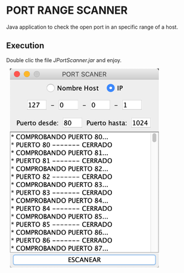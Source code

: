 # PORT RANGE SCANNER
Java application to check the open port in an specific range of a host.
## Execution
Double clic the file *JPortScanner.jar* and enjoy.

<img src="image.png" style="width: 400px; margin-left: 10px;"/>
